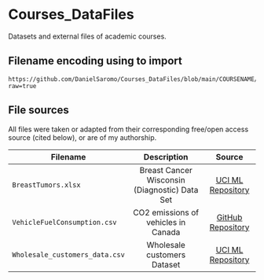 # Courses_DataFiles
Datasets and external files of academic courses.

## Filename encoding using to import

```python3
https://github.com/DanielSaromo/Courses_DataFiles/blob/main/COURSENAME/FILENAME?raw=true
```

## File sources

All files were taken or adapted from their corresponding free/open access source (cited below), or are of my authorship.

| Filename |  Description    | Source | 
|---|:-:|:-:|
| `BreastTumors.xlsx` | Breast Cancer Wisconsin (Diagnostic) Data Set | [UCI ML Repository](https://archive.ics.uci.edu/ml/datasets/Breast+Cancer+Wisconsin+%28Diagnostic%29)|
| `VehicleFuelConsumption.csv` | CO2 emissions of vehicles in Canada | [GitHub Repository](https://github.com/anandprabhakar0507/Python-simple-linear-Regression/blob/master/ML0101EN-Reg-Simple-Linear-Regression-Co2-py-v1.md)|
| `Wholesale_customers_data.csv` | Wholesale customers Dataset |[UCI ML Repository](https://archive.ics.uci.edu/ml/datasets/wholesale+customers)|

